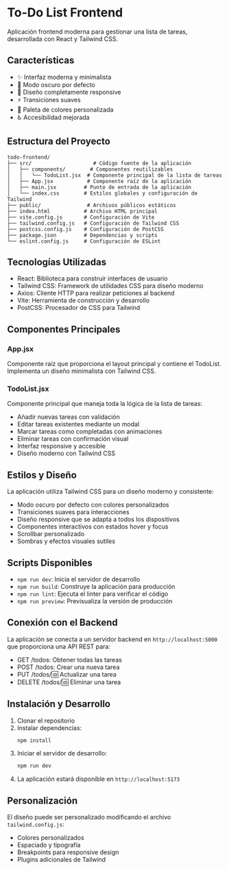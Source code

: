 # To-Do List Frontend

Aplicación frontend moderna para gestionar una lista de tareas, desarrollada con React y Tailwind CSS.

## Características

- ✨ Interfaz moderna y minimalista
- 🌙 Modo oscuro por defecto
- 📱 Diseño completamente responsive
- ⚡ Transiciones suaves
- 🎨 Paleta de colores personalizada
- ♿ Accesibilidad mejorada

## Estructura del Proyecto

```
todo-frontend/
├── src/                    # Código fuente de la aplicación
│   ├── components/        # Componentes reutilizables
│   │   └── TodoList.jsx  # Componente principal de la lista de tareas
│   ├── App.jsx           # Componente raíz de la aplicación
│   ├── main.jsx         # Punto de entrada de la aplicación
│   └── index.css        # Estilos globales y configuración de Tailwind
├── public/               # Archivos públicos estáticos
├── index.html           # Archivo HTML principal
├── vite.config.js       # Configuración de Vite
├── tailwind.config.js   # Configuración de Tailwind CSS
├── postcss.config.js    # Configuración de PostCSS
├── package.json         # Dependencias y scripts
└── eslint.config.js     # Configuración de ESLint
```

## Tecnologías Utilizadas

- React: Biblioteca para construir interfaces de usuario
- Tailwind CSS: Framework de utilidades CSS para diseño moderno
- Axios: Cliente HTTP para realizar peticiones al backend
- Vite: Herramienta de construcción y desarrollo
- PostCSS: Procesador de CSS para Tailwind

## Componentes Principales

### App.jsx

Componente raíz que proporciona el layout principal y contiene el TodoList. Implementa un diseño minimalista con Tailwind CSS.

### TodoList.jsx

Componente principal que maneja toda la lógica de la lista de tareas:

- Añadir nuevas tareas con validación
- Editar tareas existentes mediante un modal
- Marcar tareas como completadas con animaciones
- Eliminar tareas con confirmación visual
- Interfaz responsive y accesible
- Diseño moderno con Tailwind CSS

## Estilos y Diseño

La aplicación utiliza Tailwind CSS para un diseño moderno y consistente:

- Modo oscuro por defecto con colores personalizados
- Transiciones suaves para interacciones
- Diseño responsive que se adapta a todos los dispositivos
- Componentes interactivos con estados hover y focus
- Scrollbar personalizado
- Sombras y efectos visuales sutiles

## Scripts Disponibles

- `npm run dev`: Inicia el servidor de desarrollo
- `npm run build`: Construye la aplicación para producción
- `npm run lint`: Ejecuta el linter para verificar el código
- `npm run preview`: Previsualiza la versión de producción

## Conexión con el Backend

La aplicación se conecta a un servidor backend en `http://localhost:5000` que proporciona una API REST para:

- GET /todos: Obtener todas las tareas
- POST /todos: Crear una nueva tarea
- PUT /todos/:id: Actualizar una tarea
- DELETE /todos/:id: Eliminar una tarea

## Instalación y Desarrollo

1. Clonar el repositorio
2. Instalar dependencias:
   ```bash
   npm install
   ```
3. Iniciar el servidor de desarrollo:
   ```bash
   npm run dev
   ```
4. La aplicación estará disponible en `http://localhost:5173`

## Personalización

El diseño puede ser personalizado modificando el archivo `tailwind.config.js`:

- Colores personalizados
- Espaciado y tipografía
- Breakpoints para responsive design
- Plugins adicionales de Tailwind
